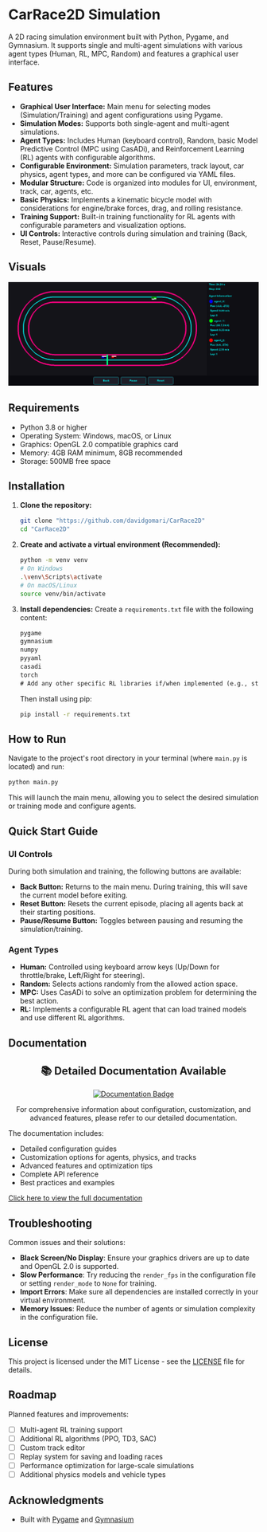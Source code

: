 # CarRace2D Simulation

A 2D racing simulation environment built with Python, Pygame, and Gymnasium. It supports single and multi-agent simulations with various agent types (Human, RL, MPC, Random) and features a graphical user interface.

## Features

*   **Graphical User Interface:** Main menu for selecting modes (Simulation/Training) and agent configurations using Pygame.
*   **Simulation Modes:** Supports both single-agent and multi-agent simulations.
*   **Agent Types:** Includes Human (keyboard control), Random, basic Model Predictive Control (MPC using CasADi), and Reinforcement Learning (RL) agents with configurable algorithms.
*   **Configurable Environment:** Simulation parameters, track layout, car physics, agent types, and more can be configured via YAML files.
*   **Modular Structure:** Code is organized into modules for UI, environment, track, car, agents, etc.
*   **Basic Physics:** Implements a kinematic bicycle model with considerations for engine/brake forces, drag, and rolling resistance.
*   **Training Support:** Built-in training functionality for RL agents with configurable parameters and visualization options.
*   **UI Controls:** Interactive controls during simulation and training (Back, Reset, Pause/Resume).

## Visuals

![Simulation - Multi Agent Mode](/images/screenshot_simulation_multiagent_v2.png)

## Requirements

* Python 3.8 or higher
* Operating System: Windows, macOS, or Linux
* Graphics: OpenGL 2.0 compatible graphics card
* Memory: 4GB RAM minimum, 8GB recommended
* Storage: 500MB free space

## Installation

1.  **Clone the repository:**
    ```bash
    git clone "https://github.com/davidgomari/CarRace2D"
    cd "CarRace2D"
    ```

2.  **Create and activate a virtual environment (Recommended):**
    ```bash
    python -m venv venv
    # On Windows
    .\venv\Scripts\activate
    # On macOS/Linux
    source venv/bin/activate
    ```

3.  **Install dependencies:**
    Create a `requirements.txt` file with the following content:
    ```txt
    pygame
    gymnasium
    numpy
    pyyaml
    casadi
    torch
    # Add any other specific RL libraries if/when implemented (e.g., stable-baselines3)
    ```
    Then install using pip:
    ```bash
    pip install -r requirements.txt
    ```

## How to Run

Navigate to the project's root directory in your terminal (where `main.py` is located) and run:

```bash
python main.py
```

This will launch the main menu, allowing you to select the desired simulation or training mode and configure agents.

## Quick Start Guide

### UI Controls

During both simulation and training, the following buttons are available:

*   **Back Button:** Returns to the main menu. During training, this will save the current model before exiting.
*   **Reset Button:** Resets the current episode, placing all agents back at their starting positions.
*   **Pause/Resume Button:** Toggles between pausing and resuming the simulation/training.

### Agent Types

*   **Human:** Controlled using keyboard arrow keys (Up/Down for throttle/brake, Left/Right for steering).
*   **Random:** Selects actions randomly from the allowed action space.
*   **MPC:** Uses CasADi to solve an optimization problem for determining the best action.
*   **RL:** Implements a configurable RL agent that can load trained models and use different RL algorithms.

## Documentation

<div align="center">
  <h2>📚 Detailed Documentation Available</h2>
  <p>
    <a href="DOCUMENTATION.md">
      <img src="https://img.shields.io/badge/Documentation-Click%20Here-blue?style=for-the-badge&logo=markdown&logoColor=white" alt="Documentation Badge">
    </a>
  </p>
  <p>
    For comprehensive information about configuration, customization, and advanced features, please refer to our detailed documentation.
  </p>
</div>

The documentation includes:
- Detailed configuration guides
- Customization options for agents, physics, and tracks
- Advanced features and optimization tips
- Complete API reference
- Best practices and examples

[Click here to view the full documentation](DOCUMENTATION.md)

## Troubleshooting

Common issues and their solutions:

* **Black Screen/No Display**: Ensure your graphics drivers are up to date and OpenGL 2.0 is supported.
* **Slow Performance**: Try reducing the `render_fps` in the configuration file or setting `render_mode` to `None` for training.
* **Import Errors**: Make sure all dependencies are installed correctly in your virtual environment.
* **Memory Issues**: Reduce the number of agents or simulation complexity in the configuration file.

## License

This project is licensed under the MIT License - see the [LICENSE](LICENSE) file for details.

## Roadmap

Planned features and improvements:

* [ ] Multi-agent RL training support
* [ ] Additional RL algorithms (PPO, TD3, SAC)
* [ ] Custom track editor
* [ ] Replay system for saving and loading races
* [ ] Performance optimization for large-scale simulations
* [ ] Additional physics models and vehicle types

## Acknowledgments

* Built with [Pygame](https://www.pygame.org/) and [Gymnasium](https://gymnasium.farama.org/)
